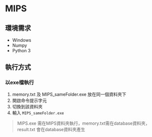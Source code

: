 # MIPS

## 環境需求
* Windows
* Numpy
* Python 3

## 執行方式
### 以exe檔執行
1. memory.txt 及 MIPS_sameFolder.exe 放在同一個資料夾下
2. 開啟命令提示字元
3. 切換到該資料夾
4. 輸入 `MIPS_sameFolder.exe`

> MIPS.exe 需在MIPS資料夾執行，memory.txt需在database資料夾，result.txt 會在database資料夾產生

